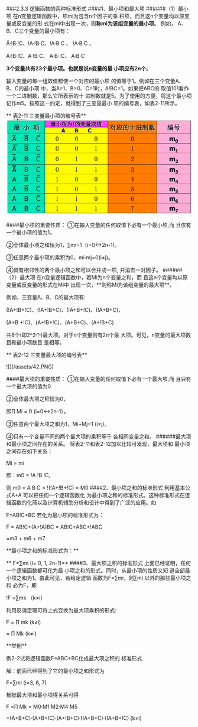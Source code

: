 ###2.3.3 逻辑函数的两种标准形式 
####1、最小项和最大项 
######（1）最小项 
在n变量逻辑函数中，项mi为包含n个因子的乘 积项，而且这n个变量均以原变量或反变量的形 式在mi中出现一次，则**称mi为该组变量的最小项**。 例如， A、B、C三个变量的最小项有：<p> 
Ā·!B·!C、!A·!B·C、!A·B·C 、 !A·B·C 、<p>
A·!B·!C、A·!B·C、 A·B·!C、 A·B·C <p>
**3个变量共有23个最小项。也就是说n变量的最 小项应有2n个**。 <p>
输入变量的每一组取值都使一个对应的最小项 的值等于1。例如在三个变量A、B、C的最小项 中，当A=1、B=0、C=1时，A!BC=1。如果把ABC的 取值101看作一个二进制数，那么它所表示的十 进制数就是5。为了使用的方便，将这个最小项 记作m5。按照这一约定，就得到了三变量最小 项的编号表，如表2-11所示。<p>
** 表2-11 三变量最小项的编号表** 
![](/assets/41.PNG)
<p>
####最小项的重要性质： 
①在输入变量的任何取值下必有一个最小项,而 且仅有一个最小项的值为1。 <p>
②全体最小项之和恒为1，∑mi=1（i=0↔2n-1)。 <p>
③任意两个最小项的乘积为0，mi·mj=0(i≠j)。 <p>
④具有相邻性的两个最小项之和可以合并成一项, 并消去一对因子。 
######（2）最大项 
在n变量逻辑函数中，若Mi为n个变量之和，而 且这n个变量均以原变量或反变量的形式在Mi中 出现一次，**则称Mi为该组变量的最大项**。 <p>
例如，三变量A、B、C的最大项有: <p>
(!A+!B+!C)、(!A+!B+C)、(!A+B+!C)、(!A+B+C)、<p>
(A+B +!C)、(A+!B+!C)、(A+B+C)、(A+!B+C) <p>
共8个(即2^3个)最大项。对于n个变量则有2n个最 大项。可见，n变量的最大项数目和最小项数目 是相等。<p>
** 表2-12 三变量最大项的编号表**<P>
![](/assets/42.PNG) 
<p>
####最大项的重要性质： 
①在输入变量的任何取值下必有一个最大项,而 且只有一个最大项的值为0 <P>
②全体最大项之积恒为0，<P> 
      即∏ Mi = 0 (i=0↔2n-1）。 <P>
③任意两个最大项之和为1，Mi+Mj=1 (i≠j)。 <P>
④只有一个变量不同的两个最大项的乘积等于 各相同变量之和。 
######最大项和最小项之间存在的关系。 
将表2-11和表2-12加以比较可发现，最大项和 最小项之间存在如下关系： <p>
 Mi = mi <p>
 即：m0 = !A !B !C, <P>
则 m0 = A B C = !(!A+!B+!C) = M0 
####2、最小项之和的标准形式 
 利用基本公式A+A 可以把任何一个逻辑函数化 为最小项之和的标准形式。这种标准形式在逻 辑函数的化简以及计算机辅助分析和设计中得到了广泛的应用。如<p>F=AB!C+BC 若化为最小项的标准形式为： <P>
 F = AB!C+(A+!A)BC = AB!C+ABC+!ABC <P>
=m3 + m6 + m7 <P>
**最小项之和的标准形式为：** <p>
** F=∑mi (i= 0, 1, 2n-1)**
####3、最大项之积的标准形式 
上面已经证明，任何一个逻辑函数都可化为最 小项之和的形式。同时，从最小项的性质又知 道全部最小项之和为1。由此可见，若给定逻辑 函数为F=∑mi，则∑mi 以外的那些最小项之和 必为F，即 <P>
!F =∑mk （k≠i） <P>
 利用反演定理可将上式变换为最大项乘积的形式: <p>
F = ∏ mk (k≠i) <p>
= ∏ Mk (k≠i) <P>
**举例**<p>
  例2-2试将逻辑函数F=ABC+BC化成最大项之积的 标准形式 <P>
解：前面已经得到了它的最小项之和形式为 <p>
F=∑mi (i=3, 6, 7) <p>
根据最大项和最小项得关系可得 <P>
 F =∏ Mk = M0·M1·M2·M4·M5 <p>
=(A+B+C)·(A+B+!C)·(A+!B+C)·(!A+B+C)·(!A+B+!C) (k≠i) 
